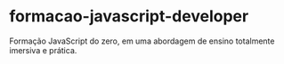 # formacao-javascript-developer
Formação JavaScript do zero, em uma abordagem de ensino totalmente imersiva e prática.
